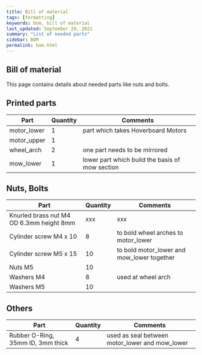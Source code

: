 ```yaml
---
title: Bill of material
tags: [formatting]
keywords: bom, bill of material
last_updated: September 29, 2021
summary: "List of needed parts"
sidebar: BOM
permalink: bom.html
---
```


## Bill of material
This page contains details about needed parts like nuts and bolts.

## Printed parts

| Part | Quantity | Comments |
|-------|--------|---------|
| motor_lower | 1 | part which takes Hoverboard Motors|
| motor_upper | 1 | |
| wheel_arch | 2 | one part needs to be mirrored |
| mow_lower | 1 | lower part which build the basis of mow section |

## Nuts, Bolts

| Part | Quantity | Comments |
|-------|--------|---------|
| Knurled brass nut M4 OD 6.3mm height 8mm|xxx|xxx|
| Cylinder screw M4 x 10 | 8 | to bold wheel arches to motor_lower |
| Cylinder screw M5 x 15 | 10 | to bold motor_lower and mow_lower together | 
| Nuts M5 | 10 | |
| Washers M4 | 8 | used at wheel arch |
| Washers M5 | 10 | |

## Others

| Part | Quantity | Comments |
|-------|--------|---------|
| Rubber O-Ring, 35mm ID, 3mm thick | 4 | used as seal between motor_lower and mow_lower |
